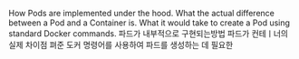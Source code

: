 How Pods are implemented under the hood.
What the actual difference between a Pod and a Container is.
What it would take to create a Pod using standard Docker commands.
파드가 내부적으로 구현되는방법
파드가 컨테ㅣ너의 실제 차이점
펴준 도커 명령어를 사용하여 파드를 생성하는 데 필요한 
